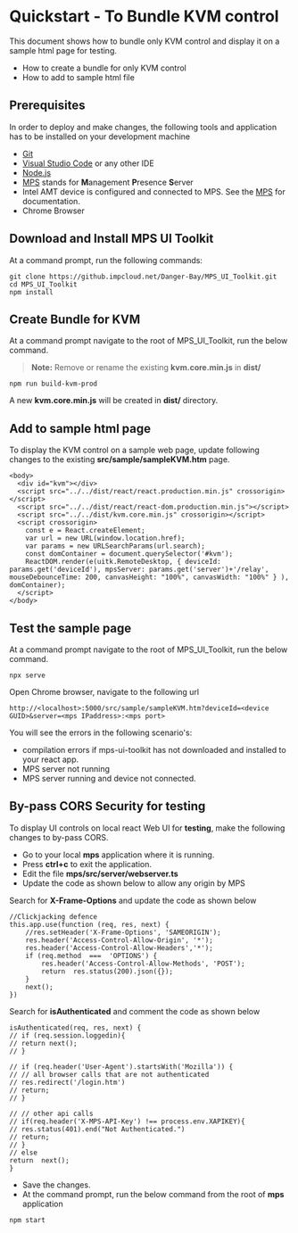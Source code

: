 # Quickstart - To Bundle KVM control

This document shows how to bundle only KVM control and display it on a sample html page for testing. 

 - How to create a bundle for only KVM control
 - How to add to sample html file 

## Prerequisites

In order to deploy and make changes, the following tools and application has to be installed on your development machine
-   [Git](https://git-scm.com/)
-   [Visual Studio Code](https://code.visualstudio.com/) or any other IDE 
-   [Node.js](https://nodejs.org/)
-   [MPS](https://github.com/open-amt-cloud-toolkit/MPS) stands for **M**anagement **P**resence **S**erver
-   Intel AMT device is configured and connected to MPS. See the [MPS](https://github.com/open-amt-cloud-toolkit/MPS) for documentation.
-   Chrome Browser

## Download and Install MPS UI Toolkit

At a command prompt, run the following commands:
```
git clone https://github.impcloud.net/Danger-Bay/MPS_UI_Toolkit.git
cd MPS_UI_Toolkit
npm install
```
## Create Bundle for KVM
At a command prompt navigate to the root of MPS_UI_Toolkit, run the below command.
> **Note:** Remove or rename the existing **kvm.core.min.js**  in **dist/**
```
npm run build-kvm-prod
```
A new **kvm.core.min.js** will be created in **dist/** directory.

## Add to sample html page

To display the KVM control on a sample web page, update following changes to the existing **src/sample/sampleKVM.htm** page.

```
<body>
  <div id="kvm"></div>
  <script src="../../dist/react/react.production.min.js" crossorigin></script>
  <script src="../../dist/react/react-dom.production.min.js"></script>
  <script src="../../dist/kvm.core.min.js" crossorigin></script>
  <script crossorigin>
    const e = React.createElement;
    var url = new URL(window.location.href);
    var params = new URLSearchParams(url.search);
    const domContainer = document.querySelector('#kvm');
    ReactDOM.render(e(uitk.RemoteDesktop, { deviceId: params.get('deviceId'), mpsServer: params.get('server')+'/relay', mouseDebounceTime: 200, canvasHeight: "100%", canvasWidth: "100%" } ), domContainer);
  </script>
</body>
```
## Test the sample page
At a command prompt navigate to the root of MPS_UI_Toolkit, run the below command.
```
npx serve
```
Open Chrome browser, navigate to the following url
```
http://<localhost>:5000/src/sample/sampleKVM.htm?deviceId=<device GUID>&server=<mps IPaddress>:<mps port>
```
You will see the errors in the following scenario's: 
 - compilation errors if  mps-ui-toolkit has not downloaded and installed to your react app.
 - MPS server not running
 - MPS server running and device not connected.

## By-pass CORS Security for testing

To display UI controls on local react Web UI for **testing**, make the following changes to by-pass CORS.

- Go to your local **mps** application where it is running.
- Press **ctrl+c** to exit the application. 
- Edit the file **mps/src/server/webserver.ts** 
- Update the code as shown below to allow any origin by MPS 

Search for **X-Frame-Options** and update the code as shown below
```
//Clickjacking defence
this.app.use(function (req, res, next) {
	//res.setHeader('X-Frame-Options', 'SAMEORIGIN');
	res.header('Access-Control-Allow-Origin', '*');
	res.header('Access-Control-Allow-Headers','*');
	if (req.method  ===  'OPTIONS') {
		res.header('Access-Control-Allow-Methods', 'POST');
		return  res.status(200).json({});
	}	
	next();
})
```
Search for **isAuthenticated** and comment the code as shown below
```
isAuthenticated(req, res, next) {
// if (req.session.loggedin){
// return next();
// }

// if (req.header('User-Agent').startsWith('Mozilla')) {
// // all browser calls that are not authenticated
// res.redirect('/login.htm')
// return;
// }

// // other api calls
// if(req.header('X-MPS-API-Key') !== process.env.XAPIKEY){
// res.status(401).end("Not Authenticated.")
// return;
// }
// else
return  next();
}
```
- Save the changes.
- At the command prompt, run the below command from the root of **mps** application 
```
npm start
```
